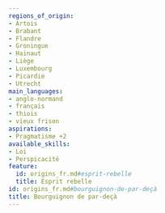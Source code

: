 ```yaml
---
regions_of_origin:
- Artois
- Brabant
- Flandre
- Groningue
- Hainaut
- Liège
- Luxembourg
- Picardie
- Utrecht
main_languages:
- anglo-normand
- français
- thiois
- vieux frison
aspirations:
- Pragmatisme +2
available_skills:
- Loi
- Perspicacité
feature:
  id: origins_fr.md#esprit-rebelle
  title: Esprit rebelle
id: origins_fr.md#bourguignon-de-par-deçà
title: Bourguignon de par-deçà
---
```


